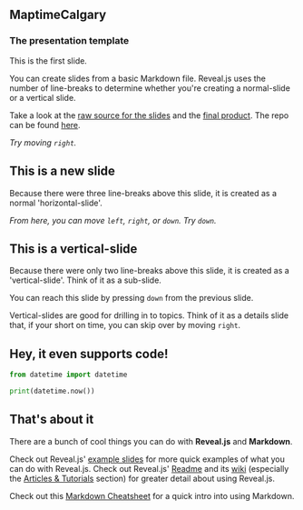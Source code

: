 ## MaptimeCalgary

### The presentation template
This is the first slide.

You can create slides from a basic Markdown file. Reveal.js uses the number of line-breaks to determine whether you're creating a normal-slide or a vertical slide.

Take a look at the [raw source for the slides](https://raw.githubusercontent.com/MaptimeCalgary/presentation-example/gh-pages/slides.md) and the [final product](https://maptimecalgary.github.io/presentation-example). The repo can be found [here](https://github.com/MaptimeCalgary/presentation-example).

_Try moving `right`._



## This is a new slide
Because there were three line-breaks above this slide, it is created as a normal 'horizontal-slide'.

_From here, you can move `left`, `right`, or `down`. Try `down`._


## This is a vertical-slide
Because there were only two line-breaks above this slide, it is created as a 'vertical-slide'. Think of it as a sub-slide.

You can reach this slide by pressing `down` from the previous slide.

Vertical-slides are good for drilling in to topics. Think of it as a details slide that, if your short on time, you can skip over by moving `right`.



## Hey, it even supports code!

``` python
from datetime import datetime

print(datetime.now())
```



## That's about it

There are a bunch of cool things you can do with **Reveal.js** and **Markdown**.

Check out Reveal.js' [example slides](http://lab.hakim.se/reveal-js/) for more quick examples of what you can do with Reveal.js.  Check out Reveal.js' [Readme](https://github.com/hakimel/reveal.js/blob/master/README.md) and its [wiki](https://github.com/hakimel/reveal.js/wiki) (especially the [Articles & Tutorials](https://github.com/hakimel/reveal.js/wiki/Articles-&-Tutorials) section) for greater detail about using Reveal.js.  

Check out this [Markdown Cheatsheet](https://github.com/adam-p/markdown-here/wiki/Markdown-Cheatsheet) for a quick intro into using Markdown.
